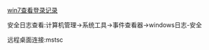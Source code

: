 [win7查看登录记录](https://zhidao.baidu.com/question/453218265.html)

安全日志查看:计算机管理->系统工具->事件查看器->windows日志-安全

远程桌面连接:mstsc
